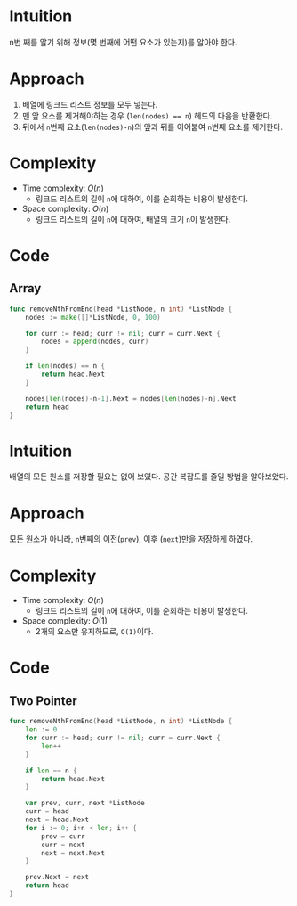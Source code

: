 # Intuition
n번 째를 알기 위해 정보(몇 번째에 어떤 요소가 있는지)를 알아야 한다.
# Approach
1. 배열에 링크드 리스트 정보를 모두 넣는다.
2. 맨 앞 요소를 제거해야하는 경우 (`len(nodes) == n`) 헤드의 다음을 반환한다.
3. 뒤에서 `n`번째 요소(`len(nodes)-n`)의 앞과 뒤를 이어붙여 `n`번째 요소를 제거한다.
# Complexity
- Time complexity: $O(n)$
  - 링크드 리스트의 길이 `n`에 대하여, 이를 순회하는 비용이 발생한다.
- Space complexity: $O(n)$
  - 링크드 리스트의 길이 `n`에 대하여, 배열의 크기 `n`이 발생한다.

# Code
## Array
```go
func removeNthFromEnd(head *ListNode, n int) *ListNode {
	nodes := make([]*ListNode, 0, 100)

	for curr := head; curr != nil; curr = curr.Next {
		nodes = append(nodes, curr)
	}

	if len(nodes) == n {
		return head.Next
	}

	nodes[len(nodes)-n-1].Next = nodes[len(nodes)-n].Next
	return head
}

```
# Intuition
배열의 모든 원소를 저장할 필요는 없어 보였다. 공간 복잡도를 줄일 방법을 알아보았다.
# Approach
모든 원소가 아니라, `n`번째의 이전(`prev`), 이후 (`next`)만을 저장하게 하였다.
# Complexity
- Time complexity: $O(n)$
    - 링크드 리스트의 길이 `n`에 대하여, 이를 순회하는 비용이 발생한다.
- Space complexity: $O(1)$
    - 2개의 요소만 유지하므로, `O(1)`이다.

# Code
## Two Pointer
```go
func removeNthFromEnd(head *ListNode, n int) *ListNode {
	len := 0
	for curr := head; curr != nil; curr = curr.Next {
		len++
	}

	if len == n {
		return head.Next
	}

	var prev, curr, next *ListNode
	curr = head
	next = head.Next
	for i := 0; i+n < len; i++ {
		prev = curr
		curr = next
		next = next.Next
	}

	prev.Next = next
	return head
}

```